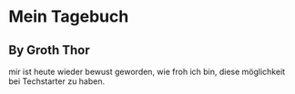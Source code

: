# Mein Tagebuch
## By Groth Thor
mir ist heute wieder bewust geworden, wie froh ich bin, diese möglichkeit bei Techstarter zu haben.
